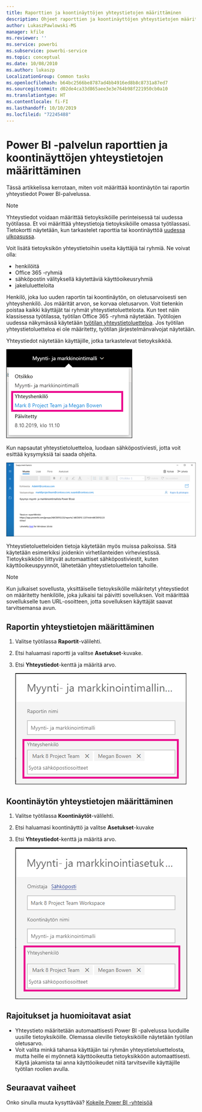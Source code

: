 ```yaml
---
title: Raporttien ja koontinäyttöjen yhteystietojen määrittäminen
description: Ohjeet raporttien ja koontinäyttöjen yhteystietojen määrittämiseen.
author: LukaszPawlowski-MS
manager: kfile
ms.reviewer: ''
ms.service: powerbi
ms.subservice: powerbi-service
ms.topic: conceptual
ms.date: 10/08/2010
ms.author: lukaszp
LocalizationGroup: Common tasks
ms.openlocfilehash: b64bc2566be8787ad4bb4916ed8b8c8731a87ed7
ms.sourcegitcommit: d02de4ca33d865aee3e3e764b98f221950cb0a10
ms.translationtype: HT
ms.contentlocale: fi-FI
ms.lasthandoff: 10/10/2019
ms.locfileid: "72245488"
---
```

# <a name="set-contact-information-for-reports-and-dashboards-in-the-power-bi-service"></a>Power BI -palvelun raporttien ja koontinäyttöjen yhteystietojen määrittäminen
Tässä artikkelissa kerrotaan, miten voit määrittää koontinäytön tai raportin yhteystiedot Power BI-palvelussa.

> [!NOTE]
> Yhteystiedot voidaan määrittää tietoyksiköille perinteisessä tai uudessa työtilassa. Et voi määrittää yhteystietoja tietoyksiköille omassa työtilassasi. Tietokortti näytetään, kun tarkastelet raporttia tai koontinäyttöä [uudessa ulkoasussa](service-new-look.md).

Voit lisätä tietoyksikön yhteystietoihin useita käyttäjiä tai ryhmiä. Ne voivat olla:
* henkilöitä
* Office 365 -ryhmiä
* sähköpostin välityksellä käytettäviä käyttöoikeusryhmiä
* jakeluluetteloita

Henkilö, joka luo uuden raportin tai koontinäytön, on oletusarvoisesti sen yhteyshenkilö. Jos määrität arvon, se korvaa oletusarvon. Voit tietenkin poistaa kaikki käyttäjät tai ryhmät yhteystietoluettelosta. Kun teet näin klassisessa työtilassa, työtilan Office 365 -ryhmä näytetään. Työtilojen uudessa näkymässä käytetään [työtilan yhteystietoluetteloa](service-create-the-new-workspaces.md#workspace-contact-list). Jos työtilan yhteystietoluetteloa ei ole määritetty, työtilan järjestelmänvalvojat näytetään.

Yhteystiedot näytetään käyttäjille, jotka tarkastelevat tietoyksikköä. 

 ![palveluraportin yhteyshenkilö](media/service-item-contact/service-report-contact.png)

Kun napsautat yhteystietoluetteloa, luodaan sähköpostiviesti, jotta voit esittää kysymyksiä tai saada ohjeita. 

 ![palvelun yhteyshenkilön sähköposti](media/service-item-contact/service-contact-email.png)
 
Yhteystietoluetteloiden tietoja käytetään myös muissa paikoissa. Sitä käytetään esimerkiksi joidenkin virhetilanteiden virheviestissä. Tietoyksikköön liittyvät automaattiset sähköpostiviestit, kuten käyttöoikeuspyynnöt, lähetetään yhteystietoluettelon tahoille. 

> [!NOTE]
> Kun julkaiset sovellusta, yksittäiselle tietoyksikölle määritetyt yhteystiedot on määritetty henkilölle, joka julkaisi tai päivitti sovelluksen. Voit määrittää sovellukselle tuen URL-osoitteen, jotta sovelluksen käyttäjät saavat tarvitsemansa avun.

## <a name="set-contact-information-for-a-report"></a>Raportin yhteystietojen määrittäminen
1. Valitse työtilassa **Raportit**-välilehti.
2. Etsi haluamasi raportti ja valitse **Asetukset**-kuvake.
3. Etsi **Yhteystiedot**-kenttä ja määritä arvo.

     ![palveluraportin yhteystietojen määrittäminen](media/service-item-contact/service-report-contact-setting.png)

## <a name="set-contact-information-for-a-dashboard"></a>Koontinäytön yhteystietojen määrittäminen
1. Valitse työtilassa **Koontinäytöt**-välilehti.
2. Etsi haluamasi koontinäyttö ja valitse **Asetukset**-kuvake
3. Etsi **Yhteystiedot**-kenttä ja määritä arvo.

     ![palvelun koontinäytön yhteystietojen määrittäminen](media/service-item-contact/service-dashboard-contact-setting.png)

## <a name="limitations-and-considerations"></a>Rajoitukset ja huomioitavat asiat
* Yhteystieto määritetään automaattisesti Power BI -palvelussa luoduille uusille tietoyksiköille. Olemassa oleville tietoyksiköille näytetään työtilan oletusarvo.
* Voit valita minkä tahansa käyttäjän tai ryhmän yhteystietoluettelosta, mutta heille ei myönnetä käyttöoikeutta tietoyksikköön automaattisesti. Käytä jakamista tai anna käyttöoikeudet niitä tarvitseville käyttäjille työtilan roolien avulla. 


## <a name="next-steps"></a>Seuraavat vaiheet

Onko sinulla muuta kysyttävää? [Kokeile Power BI -yhteisöä](http://community.powerbi.com/)
